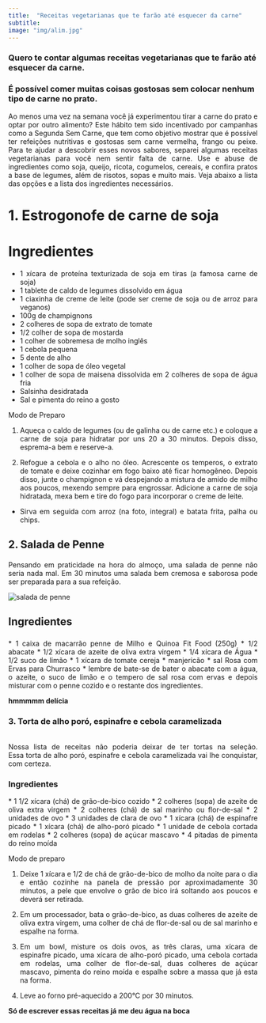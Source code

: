 ```yaml
---
title:  "Receitas vegetarianas que te farão até esquecer da carne"
subtitle:
image: "img/alim.jpg"
---
```

### Quero te contar algumas receitas vegetarianas que te farão até esquecer da carne.

### É possível comer muitas coisas gostosas sem colocar nenhum tipo de carne no prato.

<div style = "text-align: justify;">
Ao menos uma vez na semana você já experimentou tirar a carne do prato e optar por outro alimento? Este hábito tem sido incentivado por campanhas como a Segunda Sem Carne, que tem como objetivo mostrar que é possível ter refeições nutritivas e gostosas sem carne vermelha, frango ou peixe.
Para te ajudar a descobrir esses novos sabores, separei algumas receitas vegetarianas para você nem sentir falta de carne. Use e abuse de ingredientes como soja, queijo, ricota, cogumelos, cereais, e confira pratos a base de legumes, além de risotos, sopas e muito mais. Veja abaixo a lista das opções e a lista dos ingredientes necessários.
<div>


# 1. Estrogonofe de carne de soja 


# Ingredientes 


 
* 1 xícara de proteína texturizada de soja em tiras (a famosa carne de soja)
* 1 tablete de caldo de legumes dissolvido em água
* 1 ciaxinha de creme de leite (pode ser creme de soja ou de arroz para veganos)
* 100g de champignons
* 2 colheres de sopa de extrato de tomate
* 1/2 colher de sopa de mostarda
* 1 colher de sobremesa de molho inglês
* 1 cebola pequena
* 5 dente de alho
* 1 colher de sopa de óleo vegetal
* 1 colher de sopa de maisena dissolvida em 2 colheres de sopa de água fria
* Salsinha desidratada
* Sal e pimenta do reino a gosto

Modo de Preparo 

1. Aqueça o caldo de legumes (ou de galinha ou de carne etc.) e coloque a carne de soja para hidratar por uns 20 a 30 minutos. Depois disso, esprema-a bem e reserve-a.

2. Refogue a cebola e o alho no óleo. Acrescente os temperos, o extrato de tomate e deixe cozinhar em fogo baixo até ficar homogêneo. Depois disso, junte o champignon e vá despejando a mistura de amido de milho aos poucos, mexendo sempre para engrossar. Adicione a carne de soja hidratada, mexa bem e tire do fogo para incorporar o creme de leite.

* Sirva em seguida com arroz (na foto, integral) e batata frita, palha ou chips.



## 2. Salada de Penne <h4>


<div style = "text-align: justify;">
Pensando em praticidade na hora do almoço, uma salada de penne não seria nada mal. Em 30 minutos uma salada bem cremosa e saborosa pode ser preparada para a sua refeição.
<div>

![salada de penne](saladadepenne.jpg)


## Ingredientes <h5>


<div style = "text-align: justify;"> 
* 1 caixa de macarrão penne de Milho e Quinoa Fit Food (250g)
* 1/2 abacate
* 1/2 xícara de azeite de oliva extra virgem
* 1/4 xícara de Água
* 1/2 suco de limão
* 1 xícara de tomate cereja
* manjericão
* sal Rosa com Ervas para Churrasco 
* lembre de bate-se de bater o abacate com a água, o azeite, o suco de limão e o tempero de sal rosa com ervas e depois misturar com o penne cozido e o restante dos ingredientes.


**hmmmmm delícia**

<div>



### 3. Torta de alho poró, espinafre e cebola caramelizada <h6>


<div style = "text-align: justify;"> 
Nossa lista de receitas não poderia deixar de ter tortas na seleção. Essa torta de alho poró, espinafre e cebola caramelizada vai lhe conquistar, com certeza.
<div> 



### Ingredientes <h7>

<div style = "text-align: justify;"> 
* 1 1/2 xícara (chá) de grão-de-bico cozido
* 2 colheres (sopa) de azeite de oliva extra virgem
* 2 colheres (chá) de sal marinho ou flor-de-sal
* 2 unidades de ovo
* 3 unidades de clara de ovo
* 1 xícara (chá) de espinafre picado
* 1 xícara (chá) de alho-poró picado
* 1 unidade de cebola cortada em rodelas
* 2 colheres (sopa) de açúcar mascavo
* 4 pitadas de pimenta do reino moída 

Modo de preparo

1. Deixe 1 xícara e 1/2 de chá de grão-de-bico de molho da noite para o dia e então cozinhe na panela de pressão por aproximadamente 30 minutos, a pele que envolve o grão de bico irá soltando aos poucos e deverá ser retirada.

2. Em um processador, bata o grão-de-bico, as duas colheres de azeite de oliva extra virgem, uma colher de chá de flor-de-sal ou de sal marinho e espalhe na forma.

3.  Em um bowl, misture os dois ovos, as três claras, uma xícara de espinafre picado, uma xícara de alho-poró picado, uma cebola cortada em rodelas, uma colher de flor-de-sal, duas colheres de açúcar mascavo, pimenta do reino moída e espalhe sobre a massa que já esta na forma.

4. Leve ao forno pré-aquecido a 200°C por 30 minutos. 

<div>


**Só de escrever essas receitas já me deu água na boca**
